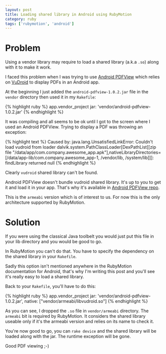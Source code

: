 ```yaml
---
layout: post
title: Loading shared library in Android using RubyMotion
category: ruby
tags: ['rubymotion', 'android']
---
```


# Problem

Using a vendor library may require to load a shared library (a.k.a `.so`) along with it to make it work.

I faced this problem when I was trying to use [Android PDFView](https://github.com/JoanZapata/android-pdfview) which relies on [VuDroid](https://code.google.com/p/vudroid/) to display PDFs in an Android app.

At the beginning I just added the `android-pdfview-1.0.2.jar` file in the `vendor` directory then used it in my `Rakefile`:

{% highlight ruby %}
app.vendor_project jar: 'vendor/android-pdfview-1.0.2.jar'
{% endhighlight %}

It was compiling and all seems to be ok until I got to the screen where I used an Android PDFView. Trying to display a PDF was throwing an exception:

{% highlight text %}
Caused by: java.lang.UnsatisfiedLinkError: Couldn't load vudroid from loader dalvik.system.PathClassLoader[DexPathList[[zip file "/data/app/com.company.awesome_app.apk"],nativeLibraryDirectories=[/data/app-lib/com.company.awesome_app-1, /vendor/lib, /system/lib]]]: findLibrary returned null
{% endhighlight %}

Clearly `vudroid` shared library can't be found.

Android PDFView doesn't bundle vudroid shared library. It's up to you to get it and load it in your app. That's why it's available in [Android PDFView repo](https://github.com/JoanZapata/android-pdfview/tree/master/android-pdfview/libs).

This is the `armeabi` version which is of interest to us. For now this is the only architecture supported by RubyMotion.

# Solution

If you were using the classical Java toolbelt you would just put this file in your lib directory and you would be good to go.

In RubyMotion you can't do that. You have to specify the dependency on the shared library in your `Rakefile`.

Sadly this option isn't mentioned anywhere in the RubyMotion documentation for Android, that's why I'm writing this post and you'll see it's really easy to load a shared library.

Back to your `Rakefile`, you'll have to do this:

{% highlight ruby %}
app.vendor_project jar: 'vendor/android-pdfview-1.0.2.jar', native: ["vendor/armeabi/libvudroid.so"]
{% endhighlight %}

As you can see, I dropped the `.so` file in `vendor/armeabi` directory. The `armeabi` bit is required by RubyMotion. It considers the shared library useable only if it's the armeabi version and relies on its name to check it.

You're now good to go, you can `rake device` and the shared library will be loaded along with the jar. The runtime exception will be gone.

Good PDF viewing ;-)
